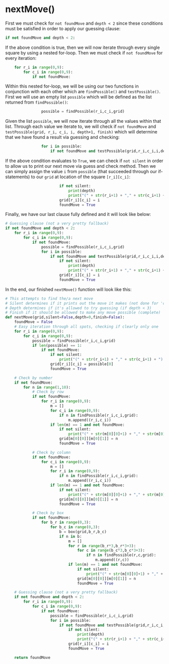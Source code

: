 <!--title={guessing clause: nextMove()}-->

<!--badges={Algorithmns:12}-->

<!--concepts{Functions, 2D List}-->

# nextMove()

First we must check for `not foundMove` and `depth < 2` since these conditions must be satisfied in order to apply our guessing clause:

```python
if not foundMove and depth < 2:
```

If the above condition is true, then we will now iterate through every single square by using a nested for-loop. Then we must check if `not foundMove` for every iteration:

```python
	for r_i in range(0,9):
		for c_i in range(0,9):
			if not foundMove:
```

Within this nested for-loop, we will be using our two functions in conjunction with each other which are `findPossible()` and `testPossible()`. First we will use an empty list `possible` which will be defined as the list returned from `findPossible()`:

```python
				possible = findPossible(r_i,c_i,grid)
```

Given the list `possible`, we will now iterate through all the values within that list. Through each value we iterate to, we will check if `not foundMove` and `testPossible(grid, r_i, c_i, i, depth+1, finish)` which will determine that we have found a result via guessing and checking:

```python
				for i in possible:
					if not foundMove and testPossible(grid,r_i,c_i,i,depth+1,finish):
```

If the above condition evaluates to `True`, we can check if `not silent` in order to allow us to print our next move via guess and check method. Then we can simply assign the value `i` from `possible` (that succeeded through our if-statements) to our `grid` at location of the square `[r_i][c_i]`:

```python
						if not silent:
							print(depth)
							print("(" + str(r_i+1) + "," + str(c_i+1) + ") -> " + str(i) + "  [Guessing and checking]")
						grid[r_i][c_i] = i
						foundMove = True
```



Finally, we have our last clause fully defined and it will look like below:

```python
# Guessing clause (not a very pretty fallback)
if not foundMove and depth < 2:
	for r_i in range(0,9):
		for c_i in range(0,9):
			if not foundMove:
				possible = findPossible(r_i,c_i,grid)
				for i in possible:
					if not foundMove and testPossible(grid,r_i,c_i,i,depth+1,finish):
						if not silent:
							print(depth)
							print("(" + str(r_i+1) + "," + str(c_i+1) + ") -> " + str(i) + "  [Guessing and checking]")
						grid[r_i][c_i] = i
						foundMove = True
```





In the end, our finished `nextMove()` function will look like this:

```python
# This attempts to find the/a next move
# Silent determines if it prints out the move it makes (not done for 'complete')
# Depth determines if it's allowed to try guessing (if depth < 3)
# Finish if it should be allowed to make any move possible (complete)
def nextMove(grid,silent=False,depth=0,finish=False):
	foundMove = False
	# Easy iteration through all spots, checking if clearly only one
	for r_i in range(0,9):
		for c_i in range(0,9):
			possible = findPossible(r_i,c_i,grid)
			if len(possible) == 1:
				if not foundMove:
					if not silent:
						print("(" + str(r_i+1) + "," + str(c_i+1) + ") -> " + str(possible[0]) + "  [Only possible]")
					grid[r_i][c_i] = possible[0]
					foundMove = True

	# Check by number
	if not foundMove:
		for n in range(1,10):
			# Check by row
			if not foundMove:
				for r_i in range(0,9):
					m = []
					for c_i in range(0,9):
						if n in findPossible(r_i,c_i,grid):
							m.append((r_i,c_i))
					if len(m) == 1 and not foundMove:
						if not silent:
							print("(" + str(m[0][0]+1) + "," + str(m[0][1]+1) + ") -> " + str(n) + "  [Only in row]")
						grid[m[0][0]][m[0][1]] = n
						foundMove = True

			# Check by column
			if not foundMove:
				for c_i in range(0,9):
					m = []
					for r_i in range(0,9):
						if n in findPossible(r_i,c_i,grid):
							m.append((r_i,c_i))
					if len(m) == 1 and not foundMove:
						if not silent:
							print("(" + str(m[0][0]+1) + "," + str(m[0][1]+1) + ") -> " + str(n) + "  [Only in column]")
						grid[m[0][0]][m[0][1]] = n
						foundMove = True

			# Check by box
			if not foundMove:
				for b_r in range(0,3):
					for b_c in range(0,3):
						b = box(grid,b_r,b_c)
						if n in b:
							m = []
							for r in range(b_r*3,b_r*3+3):
								for c in range(b_c*3,b_c*3+3):
									if n in findPossible(r,c,grid):
										m.append((r,c))
							if len(m) == 1 and not foundMove:
								if not silent:
									print("(" + str(m[0][0]+1) + "," + str(m[0][1]+1) + ") -> " + str(n) + "  [Only in box]")
								grid[m[0][0]][m[0][1]] = n
								foundMove = True

	# Guessing clause (not a very pretty fallback)
	if not foundMove and depth < 2:
		for r_i in range(0,9):
			for c_i in range(0,9):
				if not foundMove:
					possible = findPossible(r_i,c_i,grid)
					for i in possible:
						if not foundMove and testPossible(grid,r_i,c_i,i,depth+1,finish):
							if not silent:
								print(depth)
								print("(" + str(r_i+1) + "," + str(c_i+1) + ") -> " + str(i) + "  [Guessing and checking]")
							grid[r_i][c_i] = i
							foundMove = True

	return foundMove
```

